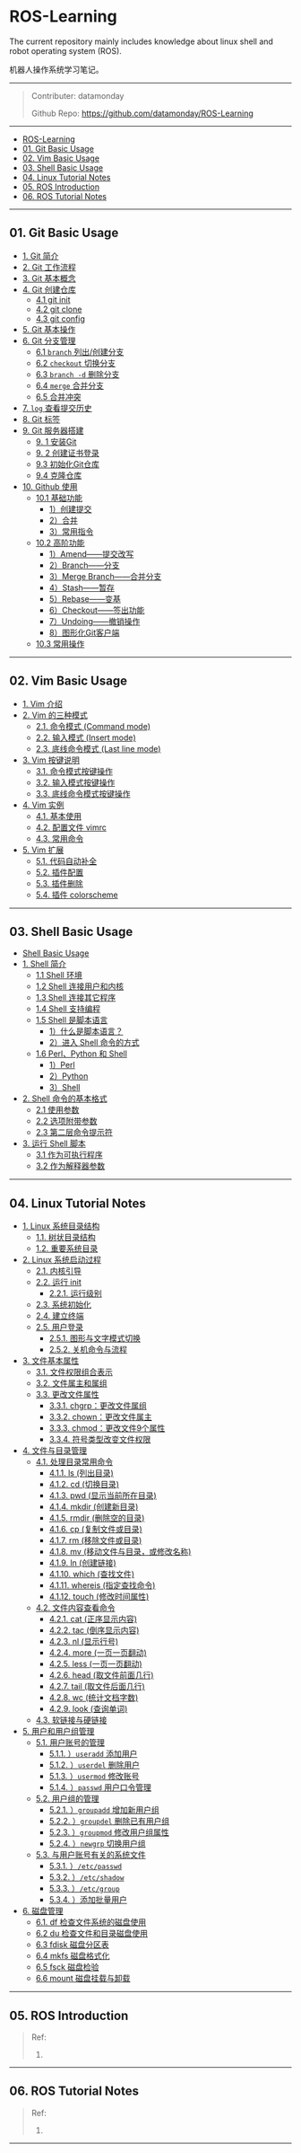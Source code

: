 # ROS-Learning
The current repository mainly includes knowledge about linux shell and robot operating system (ROS).

机器人操作系统学习笔记。

---
> Contributer: datamonday
>
> Github Repo: https://github.com/datamonday/ROS-Learning

---
<!-- TOC -->

- [ROS-Learning](#ros-learning)
- [01. Git Basic Usage](#01-git-basic-usage)   
- [02. Vim Basic Usage](#02-vim-basic-usage)   
- [03. Shell Basic Usage](#03-shell-basic-usage)
- [04. Linux Tutorial Notes](#04-linux-tutorial-notes) 
- [05. ROS Introduction](#05-ros-introduction) 
- [06. ROS Tutorial Notes](#06-ros-tutorial-notes)

<!-- /TOC -->

---
## 01. Git Basic Usage
<!-- TOC -->

- [1. Git 简介](#1-git-简介)
- [2. Git 工作流程](#2--git-工作流程)
- [3. Git 基本概念](#3-git-基本概念)
- [4. Git 创建仓库](#4-git-创建仓库)
  - [4.1 git init](#41-git-init)
  - [4.2 git clone](#42-git-clone)
  - [4.3 git config](#43-git-config)
- [5. Git 基本操作](#5-git-基本操作)
- [6. Git 分支管理](#6-git-分支管理)
  - [6.1 `branch` 列出/创建分支](#61-branch-列出创建分支)
  - [6.2 `checkout` 切换分支](#62-checkout-切换分支)
  - [6.3 `branch -d` 删除分支](#63-branch--d-删除分支)
  - [6.4 `merge` 合并分支](#64-merge-合并分支)
  - [6.5 合并冲突](#65-合并冲突)
- [7. `log` 查看提交历史](#7-log-查看提交历史)
- [8. Git 标签](#8-git-标签)
- [9. Git 服务器搭建](#9-git-服务器搭建)
  - [9. 1 安装Git](#9-1-安装git)
  - [9. 2 创建证书登录](#9-2-创建证书登录)
  - [9.3 初始化Git仓库](#93-初始化git仓库)
  - [9.4 克隆仓库](#94-克隆仓库)
- [10. Github 使用](#10-github-使用)
  - [10.1 基础功能](#101-基础功能)
  	- [1）创建提交](#1创建提交)
  	- [2）合并](#2合并)
  	- [3）常用指令](#3常用指令)
  - [10.2 高阶功能](#102-高阶功能)
  	- [1）Amend——提交改写](#1-amend提交改写)
  	- [2）Branch——分支](#2branch分支)
  	- [3）Merge Branch——合并分支](#3-merge-branch合并分支)
  	- [4）Stash——暂存](#4-stash暂存)
    - [5）Rebase——变基](#5-rebase变基)
  	- [6）Checkout——签出功能](#6checkout签出功能)
    - [7）Undoing——撤销操作](#7undoing撤销操作)
  	- [8）图形化Git客户端](#8-图形化git客户端)   
  - [10.3 常用操作](#常用操作)

<!-- /TOC -->

---
## 02. Vim Basic Usage
<!-- TOC -->

- [1. Vim 介绍](#1-vim-介绍)
- [2. Vim 的三种模式](#2-vim-的三种模式)
  - [2.1. 命令模式 (Command mode)](#21-命令模式-command-mode)
  - [2.2. 输入模式 (Insert mode)](#22-输入模式-insert-mode)
  - [2.3. 底线命令模式 (Last line mode)](#23-底线命令模式-last-line-mode)
- [3. Vim 按键说明](#3-vim-按键说明)
  - [3.1. 命令模式按键操作](#31-命令模式按键操作)
  - [3.2. 输入模式按键操作](#32-输入模式按键操作)
  - [3.3. 底线命令模式按键操作](#33-底线命令模式按键操作)
- [4. Vim 实例](#4-vim-实例)
  - [4.1. 基本使用](#41-基本使用)
  - [4.2. 配置文件 vimrc](#42-配置文件-vimrc)
  - [4.3. 常用命令](#43-常用命令)
- [5. Vim 扩展](#5-vim-扩展)
  - [5.1. 代码自动补全](#51-代码自动补全)
  - [5.2. 插件配置](#52-插件配置)
  - [5.3. 插件删除](#53-插件删除)
  - [5.4. 插件 colorscheme](#54-插件-colorscheme)

<!-- /TOC -->

---
## 03. Shell Basic Usage

<!-- TOC -->

- [Shell Basic Usage](#shell-basic-usage)
- [1. Shell 简介](#1-shell-简介)
  - [1.1 Shell 环境](#11-shell-环境)
  - [1.2 Shell 连接用户和内核](#12-shell-连接用户和内核)
  - [1.3 Shell 连接其它程序](#13-shell-连接其它程序)
  - [1.4 Shell 支持编程](#14-shell-支持编程)
  - [1.5 Shell 是脚本语言](#15-shell-是脚本语言)
    - [1）什么是脚本语言？](#1什么是脚本语言)
    - [2）进入 Shell 命令的方式](#2进入-shell-命令的方式)
  - [1.6 Perl、Python 和 Shell](#16-perlpython-和-shell)
    - [1）Perl](#1perl)
    - [2）Python](#2python)
    - [3）Shell](#3shell)
- [2. Shell 命令的基本格式](#2-shell-命令的基本格式)
  - [2.1 使用参数](#21-使用参数)
  - [2.2 选项附带参数](#22-选项附带参数)
  - [2.3 第二层命令提示符](#23-第二层命令提示符)
- [3. 运行 Shell 脚本](#3-运行-shell-脚本)
  - [3.1 作为可执行程序](#31-作为可执行程序)
  - [3.2 作为解释器参数](#32-作为解释器参数)

<!-- /TOC -->


---
## 04. Linux Tutorial Notes

<!-- /TOC -->

- [1. Linux 系统目录结构](#1-linux-系统目录结构)    
  - [1.1. 树状目录结构](#11-树状目录结构)   
  - [1.2. 重要系统目录](#12-重要系统目录)   
- [2. Linux 系统启动过程](#2-linux-系统启动过程)   
  - [2.1. 内核引导](#21-内核引导)   
  - [2.2. 运行 init](#22-运行-init)      
    - [2.2.1. 运行级别](#221-运行级别)   
  - [2.3. 系统初始化](#23-系统初始化)   
  - [2.4. 建立终端](#24-建立终端)   
  - [2.5. 用户登录](#25-用户登录)     
    - [2.5.1. 图形与文字模式切换](#251-图形与文字模式切换)     
    - [2.5.2. 关机命令与流程](#252-关机命令与流程) 
- [3. 文件基本属性](#3-文件基本属性)   
  - [3.1. 文件权限组合表示](#31-文件权限组合表示)   
  - [3.2. 文件属主和属组](#32-文件属主和属组)   
  - [3.3. 更改文件属性](#33-更改文件属性)     
    - [3.3.1. chgrp：更改文件属组](#331-chgrp更改文件属组)     
    - [3.3.2. chown：更改文件属主](#332-chown更改文件属主)     
    - [3.3.3. chmod：更改文件9个属性](#333-chmod更改文件9个属性)     
    - [3.3.4. 符号类型改变文件权限](#334-符号类型改变文件权限) 
- [4. 文件与目录管理](#4-文件与目录管理)   
  - [4.1. 处理目录常用命令](#41-处理目录常用命令)     
    - [4.1.1. ls (列出目录)](#411-ls-列出目录)     
    - [4.1.2. cd (切换目录)](#412-cd-切换目录)     
    - [4.1.3. pwd (显示当前所在目录)](#413-pwd-显示当前所在目录)     
    - [4.1.4. mkdir (创建新目录)](#414-mkdir-创建新目录)     
    - [4.1.5. rmdir (删除空的目录)](#415-rmdir-删除空的目录)     
    - [4.1.6. cp (复制文件或目录)](#416-cp-复制文件或目录)     
    - [4.1.7. rm (移除文件或目录)](#417-rm-移除文件或目录)     
    - [4.1.8. mv (移动文件与目录，或修改名称)](#418-mv-移动文件与目录或修改名称)     
    - [4.1.9. ln (创建链接)](#419-ln-创建链接)     
    - [4.1.10. which (查找文件)](#4110-which-查找文件)     
    - [4.1.11. whereis (指定查找命令)](#4111-whereis-指定查找命令)     
    - [4.1.12. touch (修改时间属性)](#4112-touch-修改时间属性)   
  - [4.2. 文件内容查看命令](#42-文件内容查看命令)     
    - [4.2.1. cat (正序显示内容)](#421-cat-正序显示内容)     
    - [4.2.2. tac (倒序显示内容)](#422-tac-倒序显示内容)     
    - [4.2.3. nl (显示行号)](#423-nl-显示行号)     
    - [4.2.4. more (一页一页翻动)](#424-more-一页一页翻动)     
    - [4.2.5. less (一页一页翻动)](#425-less-一页一页翻动)     
    - [4.2.6. head (取文件前面几行)](#426-head-取文件前面几行)     
    - [4.2.7. tail (取文件后面几行)](#427-tail-取文件后面几行)     
    - [4.2.8. wc (统计文档字数)](#428-wc-统计文档字数)     
    - [4.2.9. look (查询单词)](#429-look-查询单词)   
  - [4.3. 软链接与硬链接](#43-软链接与硬链接) 
- [5. 用户和用户组管理](#5-用户和用户组管理)   
  - [5.1. 用户账号的管理](#51-用户账号的管理)     
    - [5.1.1. ）`useradd` 添加用户](#511-useradd-添加用户)     
    - [5.1.2. ）`userdel` 删除用户](#512-userdel-删除用户)     
    - [5.1.3. ）`usermod` 修改账号](#513-usermod-修改账号)     
    - [5.1.4. ）`passwd` 用户口令管理](#514-passwd-用户口令管理)   
  - [5.2. 用户组的管理](#52-用户组的管理)     
    - [5.2.1. ）`groupadd` 增加新用户组](#521-groupadd-增加新用户组)     
    - [5.2.2. ）`groupdel` 删除已有用户组](#522-groupdel-删除已有用户组)     
    - [5.2.3. ）`groupmod` 修改用户组属性](#523-groupmod-修改用户组属性)     
    - [5.2.4. ）`newgrp` 切换用户组](#524-newgrp-切换用户组)   
  - [5.3. 与用户账号有关的系统文件](#53-与用户账号有关的系统文件)     
    - [5.3.1. ）`/etc/passwd`](#531-etcpasswd)     
    - [5.3.2. ）`/etc/shadow`](#532-etcshadow)     
    - [5.3.3. ）`/etc/group`](#533-etcgroup)     
    - [5.3.4. ）添加批量用户](#534-添加批量用户) 
- [6. 磁盘管理](#6-磁盘管理)   
  - [6.1. df 检查文件系统的磁盘使用](#61-df-检查文件系统的磁盘使用)   
  - [6.2 du 检查文件和目录磁盘使用](#62-du-检查文件和目录磁盘使用)   
  - [6.3 fdisk 磁盘分区表](#63-fdisk-磁盘分区表)   
  - [6.4 mkfs 磁盘格式化](#64-mkfs-磁盘格式化)   
  - [6.5 fsck 磁盘检验](#65-fsck-磁盘检验)  
  - [6.6 mount 磁盘挂载与卸载](#66-mount-磁盘挂载与卸载) 

<!-- /TOC -->

---

## 05. ROS Introduction

> Ref:
>
> 1. []()

---

## 06. ROS Tutorial Notes

> Ref:
>
> 1. []()

---

